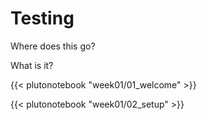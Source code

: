 # Testing

Where does this go?

What is it?

{{< plutonotebook  "week01/01_welcome" >}}

{{< plutonotebook  "week01/02_setup" >}}
